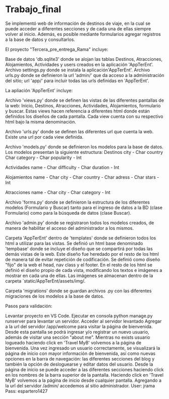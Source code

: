 # Trabajo_final
Se implementó web de información de destinos de viaje, en la cual se puede acceder a diferentes secciones y de cada una de ellas siempre volver al inicio. Además, es posible mediante formularios agregar registros a la base de datos y consultarlos.

El proyecto "Tercera_pre_entrega_Rama" incluye:

Base de datos 'db.sqlite3' donde se alojan las tablas Destinos, Atracciones, Alojamientos, Actividades y users creados en la aplicación 'AppTerEnt'.
Archivo settings.py donde se instala la aplicación'AppTerEnt'.
Archivo urls.py donde se definieron la url 'admin/' que da acceso a la administración del sitio; url 'app/' para incluir todas las urls definidas en 'AppTerEnt'.

La apliación 'AppTerEnt' incluye:

Archivo 'views.py' donde se definen las vistas de las diferentes pantallas de la web: Inicio, Destinos, Atracciones, Actividades, Alojamientos, formulario y buscar. Estas views hacen referencia a diferentes html donde están definidos los diseños de cada pantalla. Cada view cuenta con su respectivo html bajo la misma denominación.

Archivo 'urls.py' donde se definen las diferentes url que cuenta la web. Existe una url por cada view definida.

Archivo 'models.py' donde se definieron los modelos para la base de datos. Los modelos presentan la siguiente estructura: Destinos city - Char country Char category - Char popularity - Int

Actividades name - Char difficulty - Char duration - Int

Alojamientos name - Char city - Char country - Char adress - Char stars - Int

Atracciones name - Char city - Char category - Int

Archivo 'forms.py' donde se definieron la estructura de los diferentes modelos (Formulario y Buscar) tanto para el ingreso de datos a la BD (clase Formulario) como para la búsqueda de datos (clase Buscar).

Archivo 'admin.py' donde se registraron todos los modelos creados, de manera de habilitar el acceso del administrador a los mismos.

Carpeta 'AppTerEnt' dentro de 'templates' donde se definieron todos los html a utilizar para las vistas. Se definió un html base denominado 'tempbase' donde se incluye el diseño que se compartirá por todas las demás vistas de la web. Este diseño fue heredado por el resto de los html de manera tal de evitar repetición de codificación. Se definió como diseño "fijo" de la web el head, nav class y el footer. En el resto de los html se definió el diseño propio de cada vista, modificando los textos e imágenes a mostrar en cada una de ellas. Las imágenes se almacenan dentro de la carpeta ´static/AppTerEnt/assets/img/.

Carpeta 'migrations' donde se guardan archivos .py con las diferentes migraciones de los modelos a la base de datos.

Pasos para validación:

Levantar proyecto en VS Code.
Ejecutar en consola python manage.py runserver para levantar un servidor.
Acceder al servidor levantado
Agregar a la url del servidor /app/welcome para visitar la página de bienvenida. Desde esta pantalla se podrá ingresar y/o registrar un nuevo usuario, además de visitar una sección "about me".
Mientras no exists usuario logueado haciendo click en 'Travel MyB' volvemos a la página de bienvenida.
Una vez ingresado un usuario correctamente, se visualizará la página de inicio con mayor información de bienvenida, así como nuevas opciones en la barra de navegación: las diferentes secciones del blog y también la opción de desloguearse y editar datos del usuario.
Desde la página de inicio se puede acceder a las diferentes secciones haciendo click en los nombres de la barra superior de la pantalla.
Haciendo click en 'Travel MyB' volvemos a la página de inicio desde cualquier pantalla.
Agregando a la url del servidor /admin/ accedemos al sitio administrador. User: jrama Pass: espartero1427
